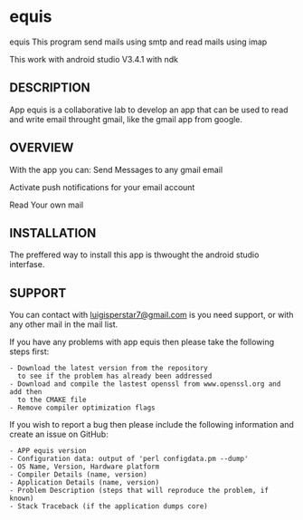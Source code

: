 # equis
equis
This program send mails using smtp and read mails using imap

This work with android studio V3.4.1 with ndk 


 DESCRIPTION
 -----------

App equis is a collaborative lab to develop an app that can be used to read and write email throught gmail, like the gmail app from google.

 OVERVIEW
 --------

With the app you can:
 Send Messages to any gmail email
 
 Activate push notifications for your email account
 
 Read Your own mail

 INSTALLATION
 ------------

The preffered way to install this app is thwought the android studio interfase.


 SUPPORT
 -------

 You can contact with luigisperstar7@gmail.com is you need support, or with any other mail in the mail list.
 
 If you have any problems with app equis then please take the following steps
 first:

    - Download the latest version from the repository
      to see if the problem has already been addressed
    - Download and compile the lastest openssl from www.openssl.org and add then
      to the CMAKE file
    - Remove compiler optimization flags

 If you wish to report a bug then please include the following information
 and create an issue on GitHub:

    - APP equis version
    - Configuration data: output of 'perl configdata.pm --dump'
    - OS Name, Version, Hardware platform
    - Compiler Details (name, version)
    - Application Details (name, version)
    - Problem Description (steps that will reproduce the problem, if known)
    - Stack Traceback (if the application dumps core)
